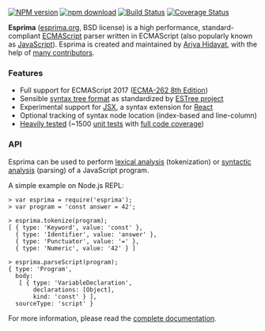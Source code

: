 [![NPM version](https://img.shields.io/npm/v/esprima.svg)](https://www.npmjs.com/package/esprima) [![npm download](https://img.shields.io/npm/dm/esprima.svg)](https://www.npmjs.com/package/esprima) [![Build Status](https://img.shields.io/travis/jquery/esprima/master.svg)](https://travis-ci.org/jquery/esprima) [![Coverage Status](https://img.shields.io/codecov/c/github/jquery/esprima/master.svg)](https://codecov.io/github/jquery/esprima)

**Esprima** ([esprima.org](http://esprima.org), BSD license) is a high performance, standard-compliant [ECMAScript](http://www.ecma-international.org/publications/standards/Ecma-262.htm) parser written in ECMAScript (also popularly known as [JavaScript](https://en.wikipedia.org/wiki/JavaScript)). Esprima is created and maintained by [Ariya Hidayat](https://twitter.com/ariyahidayat), with the help of [many contributors](https://github.com/jquery/esprima/contributors).

### Features

-   Full support for ECMAScript 2017 ([ECMA-262 8th Edition](http://www.ecma-international.org/publications/standards/Ecma-262.htm))
-   Sensible [syntax tree format](https://github.com/estree/estree/blob/master/es5.md) as standardized by [ESTree project](https://github.com/estree/estree)
-   Experimental support for [JSX](https://facebook.github.io/jsx/), a syntax extension for [React](https://facebook.github.io/react/)
-   Optional tracking of syntax node location (index-based and line-column)
-   [Heavily tested](http://esprima.org/test/ci.html) (~1500 [unit tests](https://github.com/jquery/esprima/tree/master/test/fixtures) with [full code coverage](https://codecov.io/github/jquery/esprima))

### API

Esprima can be used to perform [lexical analysis](https://en.wikipedia.org/wiki/Lexical_analysis) (tokenization) or [syntactic analysis](https://en.wikipedia.org/wiki/Parsing) (parsing) of a JavaScript program.

A simple example on Node.js REPL:

    > var esprima = require('esprima');
    > var program = 'const answer = 42';

    > esprima.tokenize(program);
    [ { type: 'Keyword', value: 'const' },
      { type: 'Identifier', value: 'answer' },
      { type: 'Punctuator', value: '=' },
      { type: 'Numeric', value: '42' } ]
      
    > esprima.parseScript(program);
    { type: 'Program',
      body:
       [ { type: 'VariableDeclaration',
           declarations: [Object],
           kind: 'const' } ],
      sourceType: 'script' }

For more information, please read the [complete documentation](http://esprima.org/doc).
